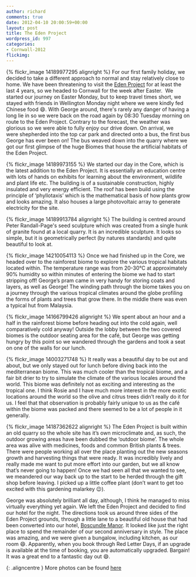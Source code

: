 ```yaml
---
author: richard
comments: true
date: 2012-04-10 20:00:59+00:00
layout: post
title: The Eden Project
wordpress_id: 997
categories:
- Cornwall-2012
flickimg: 
---
```


{% flickr_image 14189977295 alignright %}
For our first family holiday, we decided to take a different approach to normal and stay
relatively close to home. We have been threatening to visit the [Eden Project][ep] for at
least the last 4 years, so we headed to Cornwall for the week after Easter.  We started our
journey on Easter Monday, but to keep travel times short, we stayed with friends in
Wellington Monday night where we were kindly fed Chinese food :smile:. With George around,
there's rarely any danger of having a long lie in so we were back on the road again by 08:30
Tuesday morning on route to the Eden Project. Contrary to the forecast, the weather was
glorious so we were able to fully enjoy our drive down. On arrival, we were shepherded into
the top car park and directed onto a bus, the first bus George has ever been on! The bus
weaved down into the quarry where we got our first glimpse of the huge Biomes that house the
artificial habitats of the Eden Project.

{% flickr_image 14189973155 %}
We started our day in the Core, which is the latest addition to the Eden Project. It is
essentially an education centre with lots of hands on exhibits for learning about the
environment, wildlife and plant life etc. The building is of a sustainable construction,
highly insulated and very energy efficient. The roof has been build using the principle of
‘phyllotaxis’ which is the mathematical basis of how plants grow and looks amazing. It also
houses a large photovoltaic array to generate electricity for the site.

{% flickr_image 14189913784 alignright %}
The building is centred around Peter Randall-Page's seed sculpture which was created from a
single hunk of granite found at a local quarry. It is an incredible sculpture. It looks so
simple, but it is geometrically perfect (by natures standards) and quite beautiful to look
at.

{% flickr_image 14210054113 %}
Once we had finished up in the Core, we headed over to the rainforest biome to explore the
various tropical habitats located within. The temperature range was from 20-30°C at
approximately 90% humidity so within minutes of entering the biome we had to start stripping
off! George’s pram came in very handy for storing coats and layers, as well as George! The
winding path through the biome takes you on a journey through the various tropical climates
around the globe profiling the forms of plants and trees that grow there. In the middle there
was even a typical hut from Malaysia.

{% flickr_image 14166799426 alignright %}
We spent about an hour and a half in the rainforest biome before heading out into the cold
again, well comparatively cold anyway! Outside the lobby between the two covered biomes is
the outdoor seating area for the café, but George was getting hungry by this point so we
wandered through the gardens and took a seat on one of the walls for our lunch. 

{% flickr_image 14003271748 %}
It really was a beautiful day to be out and about, but we only stayed out for lunch before
diving back into the mediterranean biome. This was much cooler than the tropical biome, and
a fair bit drier to try to simulate the climate of the various locales around the world.
This biome was definitely not as exciting and interesting as the tropical one. I think Rosie
and I have much more interest in the more exotic locations around the world so the olive and
citrus trees didn’t really do it for us. I feel that that observation is probably fairly
unique to us as the café within the biome was packed and there seemed to be a lot of people
in it generally.

{% flickr_image 14187362622 alignright %}
The Eden Project is built within an old quarry so the whole site has it’s own microclimate
and, as such, the outdoor growing areas have been dubbed the ‘outdoor biome’. The whole area
was alive with medicines, foods and common British plants & trees. There were people working
all over the place planting out the new seasons growth and harvesting things that were ready.
It was incredibly lively and really made me want to put more effort into our garden, but we
all know that’s never going to happen! Once we had seen all that we wanted to see, we
meandered our way back up to the start to be herded through the gift shop before leaving. I
picked up a little coffee plant (don’t want to get too excited with this gardening malarkey
:wink:).

George was absolutely brilliant all day, although, I think he managed to miss virtually
everything yet again. We left the Eden Project and decided to find our hotel for the night.
The directions took us around three sides of the Eden Project grounds, through a little lane
to a beautiful old house that had been converted into our hotel, [Boscundle Manor][bm]. It
looked like just the right place to spend the remainder of our second anniversary in style.
The place was amazing, and we were given a bungalow, including kitchen, as our room :smile:.
Apparently, when you book through Red Letter Days, if an upgrade is available at the time of
booking, you are automatically upgraded. Bargain! It was a great end to a fantastic day out
:smile:.

{: .aligncentre }
More photos can be found [here][gall]

[ep]: //www.edenproject.com/ "The Eden Project"
[bm]: //www.boscundlemanor.co.uk/ "Boscundle Manor"
[gall]: //photos.perry-online.me.uk/travel/cornwall-2012/2012/04/eden-project/ "The Eden Project Gallery"